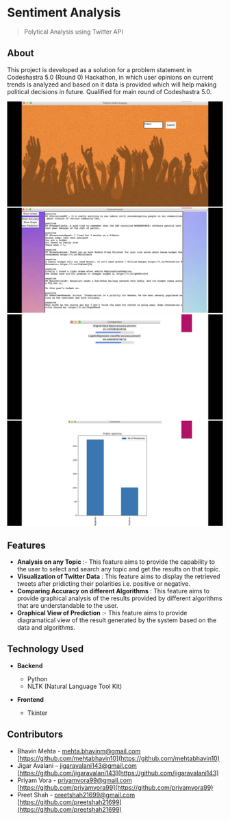# Sentiment Analysis
> Polytical Analysis using Twitter API

## About

This project is developed as a solution for a problem statement in Codeshastra 5.0 (Round 0) Hackathon, in which user opinions on current trends is analyzed and based on it data is provided which will help making political decisions in future. Qualified for main round of Codeshastra 5.0.



![](/ss/main.jpg)
![](/ss/tweets.jpg)
![](/ss/algo.jpg)
![](/ss/result.jpg)



## Features

- **Analysis on any Topic** :- This feature aims to provide the capability to the user to select and search any topic and get the results on that topic.   
- **Visualization of Twitter Data** : This feature aims to display the retrieved tweets after pridicting their polarities i.e. positive or negative.
- **Comparing Accuracy on different Algorithms** : This feature aims to provide graphical analysis of the results provided by different algorithms that are understandable to the user.
- **Graphical View of Prediction** :- This feature aims to provide diagramatical view of the result generated by the system based on the data and algorithms.




## Technology Used
- **Backend**
    - Python
    - NLTK (Natural Language Tool Kit)

- **Frontend**
    - Tkinter


## Contributors

- Bhavin Mehta - mehta.bhavinm@gmail.com [https://github.com/mehtabhavin10](https://github.com/mehtabhavin10)
- Jigar Avalani  – jigaravalani143@gmail.com [https://github.com/jigaravalani143](https://github.com/jigaravalani143)
- Priyam Vora -  priyamvora99@gmail.com [https://github.com/priyamvora99](https://github.com/priyamvora99)
- Preet Shah - preetshah21699@gmail.com [https://github.com/preetshah21699](https://github.com/preetshah21699)
